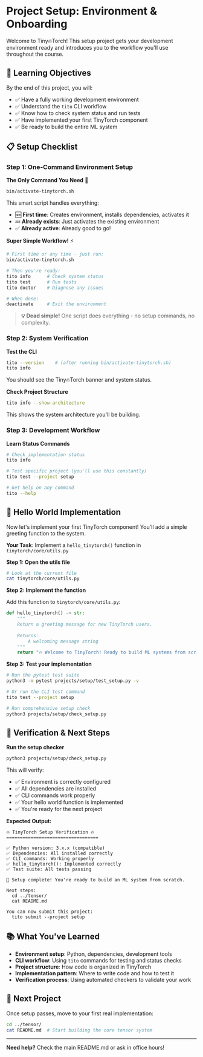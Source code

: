 # Project Setup: Environment & Onboarding

Welcome to Tiny🔥Torch! This setup project gets your development environment ready and introduces you to the workflow you'll use throughout the course.

## 🎯 Learning Objectives

By the end of this project, you will:
- ✅ Have a fully working development environment
- ✅ Understand the `tito` CLI workflow  
- ✅ Know how to check system status and run tests
- ✅ Have implemented your first TinyTorch component
- ✅ Be ready to build the entire ML system

## 📋 Setup Checklist

### Step 1: One-Command Environment Setup

**The Only Command You Need** 🚀
```bash
bin/activate-tinytorch.sh
```

This smart script handles everything:
- 🆕 **First time**: Creates environment, installs dependencies, activates it
- 💤 **Already exists**: Just activates the existing environment  
- ✅ **Already active**: Already good to go!

**Super Simple Workflow!** ⚡
```bash
# First time or any time - just run:
bin/activate-tinytorch.sh

# Then you're ready:
tito info      # Check system status
tito test      # Run tests
tito doctor    # Diagnose any issues

# When done:
deactivate     # Exit the environment
```

> **💡 Dead simple!** One script does everything - no setup commands, no complexity.

### Step 2: System Verification

**Test the CLI**
```bash
tito --version    # (after running bin/activate-tinytorch.sh)
tito info
```
You should see the Tiny🔥Torch banner and system status.

**Check Project Structure**
```bash
tito info --show-architecture
```
This shows the system architecture you'll be building.

### Step 3: Development Workflow

**Learn Status Commands**
```bash
# Check implementation status
tito info

# Test specific project (you'll use this constantly)
tito test --project setup

# Get help on any command
tito --help
```

## 🚀 Hello World Implementation

Now let's implement your first TinyTorch component! You'll add a simple greeting function to the system.

**Your Task**: Implement a `hello_tinytorch()` function in `tinytorch/core/utils.py`

**Step 1: Open the utils file**
```bash
# Look at the current file
cat tinytorch/core/utils.py
```

**Step 2: Implement the function**

Add this function to `tinytorch/core/utils.py`:

```python
def hello_tinytorch() -> str:
    """
    Return a greeting message for new TinyTorch users.
    
    Returns:
        A welcoming message string
    """
    return "🔥 Welcome to TinyTorch! Ready to build ML systems from scratch! 🔥"
```

**Step 3: Test your implementation**
```bash
# Run the pytest test suite
python3 -m pytest projects/setup/test_setup.py -v

# Or run the CLI test command
tito test --project setup

# Run comprehensive setup check
python3 projects/setup/check_setup.py
```

## 🧪 Verification & Next Steps

**Run the setup checker**
```bash
python3 projects/setup/check_setup.py
```

This will verify:
- ✅ Environment is correctly configured
- ✅ All dependencies are installed
- ✅ CLI commands work properly
- ✅ Your hello world function is implemented
- ✅ You're ready for the next project

**Expected Output:**
```
🔥 TinyTorch Setup Verification 🔥
==================================

✅ Python version: 3.x.x (compatible)
✅ Dependencies: All installed correctly
✅ CLI commands: Working properly
✅ hello_tinytorch(): Implemented correctly
✅ Test suite: All tests passing

🎉 Setup complete! You're ready to build an ML system from scratch.

Next steps:
  cd ../tensor/
  cat README.md

You can now submit this project:
  tito submit --project setup
```

## 📚 What You've Learned

- **Environment setup**: Python, dependencies, development tools
- **CLI workflow**: Using `tito` commands for testing and status checks
- **Project structure**: How code is organized in TinyTorch
- **Implementation pattern**: Where to write code and how to test it
- **Verification process**: Using automated checkers to validate your work

## 🎯 Next Project

Once setup passes, move to your first real implementation:

```bash
cd ../tensor/
cat README.md  # Start building the core tensor system
```

---

**Need help?** Check the main README.md or ask in office hours! 